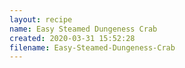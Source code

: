 ```yaml
---
layout: recipe
name: Easy Steamed Dungeness Crab
created: 2020-03-31 15:52:28
filename: Easy-Steamed-Dungeness-Crab
---
```

